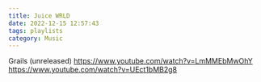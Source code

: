 ```yaml
---
title: Juice WRLD
date: 2022-12-15 12:57:43
tags: playlists
category: Music
---
```

Grails (unreleased)
https://www.youtube.com/watch?v=LmMMEbMwOhY
https://www.youtube.com/watch?v=UEct1bMB2g8